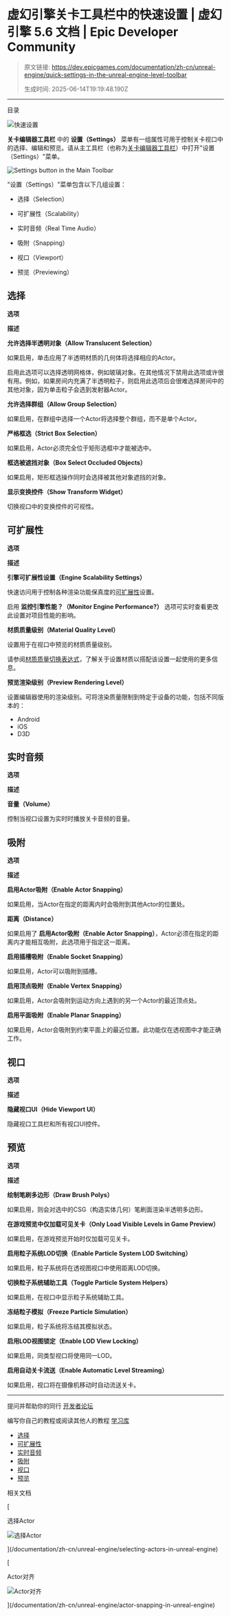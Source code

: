 # 虚幻引擎关卡工具栏中的快速设置 | 虚幻引擎 5.6 文档 | Epic Developer Community

> 原文链接: https://dev.epicgames.com/documentation/zh-cn/unreal-engine/quick-settings-in-the-unreal-engine-level-toolbar
> 
> 生成时间: 2025-06-14T19:19:48.190Z

---

目录

![快速设置](https://dev.epicgames.com/community/api/documentation/image/7b29ead7-ae0f-47e5-ad45-b84637f0e734?resizing_type=fill&width=1920&height=335)

**关卡编辑器工具栏** 中的 **设置（Settings）** 菜单有一组属性可用于控制关卡视口中的选择、编辑和预览。请从主工具栏（也称为[关卡编辑器工具栏](/documentation/zh-cn/unreal-engine/level-editor-toolbar-in-unreal-engine)）中打开"设置（Settings）"菜单。

![Settings button in the Main Toolbar](https://d1iv7db44yhgxn.cloudfront.net/documentation/images/9b167b80-3d7b-4f42-8a15-2366a96af71b/ue5_1-main-toolbar-settings-button.png)

"设置（Settings）"菜单包含以下几组设置：

-   选择（Selection）
    
-   可扩展性（Scalability）
    
-   实时音频（Real Time Audio）
    
-   吸附（Snapping）
    
-   视口（Viewport）
    
-   预览（Previewing）
    

## 选择

**选项**

**描述**

**允许选择半透明对象（Allow Translucent Selection）**

如果启用，单击应用了半透明材质的几何体将选择相应的Actor。

启用此选项可以选择透明网格体，例如玻璃对象。在其他情况下禁用此选项或许很有用。例如，如果房间内充满了半透明粒子，则启用此选项后会很难选择房间中的其他对象，因为单击粒子会选到发射器Actor。

**允许选择群组（Allow Group Selection）**

如果启用，在群组中选择一个Actor将选择整个群组，而不是单个Actor。

**严格框选（Strict Box Selection）**

如果启用，Actor必须完全位于矩形选框中才能被选中。

**框选被遮挡对象（Box Select Occluded Objects）**

如果启用，矩形框选操作同时会选择被其他对象遮挡的对象。

**显示变换控件（Show Transform Widget）**

切换视口中的变换控件的可视性。

## 可扩展性

**选项**

**描述**

**引擎可扩展性设置（Engine Scalability Settings）**

快速访问用于控制各种渲染功能保真度的[可扩展性](/documentation/zh-cn/unreal-engine/scalability-in-unreal-engine)设置。

启用 **监控引擎性能？（Monitor Engine Performance?）** 选项可实时查看更改此设置对项目性能的影响。

**材质质量级别（Material Quality Level）**

设置用于在视口中预览的材质质量级别。

请参阅[材质质量切换表达式](/documentation/zh-cn/unreal-engine/utility-material-expressions-in-unreal-engine#%E8%B4%A8%E9%87%8F%E5%88%87%E6%8D%A2)，了解关于设置材质以搭配该设置一起使用的更多信息。

**预览渲染级别（Preview Rendering Level）**

设置编辑器使用的渲染级别。可将渲染质量限制到特定于设备的功能，包括不同版本的：

-   Android
-   iOS
-   D3D

## 实时音频

**选项**

**描述**

**音量（Volume）**

控制当视口设置为实时时播放关卡音频的音量。

## 吸附

**选项**

**描述**

**启用Actor吸附（Enable Actor Snapping）**

如果启用，当Actor在指定的距离内时会吸附到其他Actor的位置处。

**距离（Distance）**

如果启用了 **启用Actor吸附（Enable Actor Snapping）**，Actor必须在指定的距离内才能相互吸附，此选项用于指定这一距离。

**启用插槽吸附（Enable Socket Snapping）**

如果启用，Actor可以吸附到插槽。

**启用顶点吸附（Enable Vertex Snapping）**

如果启用，Actor会吸附到运动方向上遇到的另一个Actor的最近顶点处。

**启用平面吸附（Enable Planar Snapping）**

如果启用，Actor会吸附到约束平面上的最近位置。此功能仅在透视图中才能正确工作。

## 视口

**选项**

**描述**

**隐藏视口UI（Hide Viewport UI）**

隐藏视口工具栏和所有视口UI控件。

## 预览

**选项**

**描述**

**绘制笔刷多边形（Draw Brush Polys）**

如果启用，则会对选中的CSG（构造实体几何）笔刷面渲染半透明多边形。

**在游戏预览中仅加载可见关卡（Only Load Visible Levels in Game Preview）**

如果启用，在游戏预览开始时仅加载可见关卡。

**启用粒子系统LOD切换（Enable Particle System LOD Switching）**

如果启用，粒子系统将在透视图视口中使用距离LOD切换。

**切换粒子系统辅助工具（Toggle Particle System Helpers）**

如果启用，在视口中显示粒子系统辅助工具。

**冻结粒子模拟（Freeze Particle Simulation）**

如果启用，粒子系统将冻结其模拟状态。

**启用LOD视图锁定（Enable LOD View Locking）**

如果启用，同类型视口将使用同一LOD。

**启用自动关卡流送（Enable Automatic Level Streaming）**

如果启用，视口将在摄像机移动时自动流送关卡。

* * *

提问并帮助你的同行 [开发者论坛](https://forums.unrealengine.com/categories?tag=unreal-engine)

编写你自己的教程或阅读其他人的教程 [学习库](https://dev.epicgames.com/community/unreal-engine/learning)

-   [选择](/documentation/zh-cn/unreal-engine/quick-settings-in-the-unreal-engine-level-toolbar#%E9%80%89%E6%8B%A9)
-   [可扩展性](/documentation/zh-cn/unreal-engine/quick-settings-in-the-unreal-engine-level-toolbar#%E5%8F%AF%E6%89%A9%E5%B1%95%E6%80%A7)
-   [实时音频](/documentation/zh-cn/unreal-engine/quick-settings-in-the-unreal-engine-level-toolbar#%E5%AE%9E%E6%97%B6%E9%9F%B3%E9%A2%91)
-   [吸附](/documentation/zh-cn/unreal-engine/quick-settings-in-the-unreal-engine-level-toolbar#%E5%90%B8%E9%99%84)
-   [视口](/documentation/zh-cn/unreal-engine/quick-settings-in-the-unreal-engine-level-toolbar#%E8%A7%86%E5%8F%A3)
-   [预览](/documentation/zh-cn/unreal-engine/quick-settings-in-the-unreal-engine-level-toolbar#%E9%A2%84%E8%A7%88)

相关文档

[

选择Actor

![选择Actor](https://dev.epicgames.com/community/api/documentation/image/b5f211d0-6f00-41d8-9015-f0633a39a553?resizing_type=fit&width=160&height=92)

](/documentation/zh-cn/unreal-engine/selecting-actors-in-unreal-engine)

[

Actor对齐

![Actor对齐](https://dev.epicgames.com/community/api/documentation/image/90eff11d-9215-47b9-a35d-41365e409a3c?resizing_type=fit&width=160&height=92)

](/documentation/zh-cn/unreal-engine/actor-snapping-in-unreal-engine)